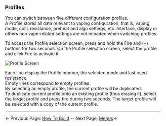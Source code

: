 ### Profiles

You can switch between five different configuration profiles.  
A Profile stores all data relevant to vaping configuration; that is, vaping mode, coils resistance, preheat and algo settings, etc. Interface, display or others non vape-related settings are not reloaded when switching profiles.

To access the Profile selection screen, press and hold the Fire and (+) buttons for two seconds. On the Profile selection screen, select the profile and click Fire to activate it.  
  
![Profile Screen](https://www.dropbox.com/s/b4y1afx3vbmrgdp/profile.png?dl=1)

Each line display the Profile number, the selected mode and last used resistance.  
Empty lines correspond to empty profiles.  
By selecting an empty profile, the current profile will be duplicated.  
To duplicate current profile onto an existing profile (thus erasing it), select the target profile and press fire during two seconds. The target profile will be selected with a copy of the current profile.

-----

← Previous Page: [How To Build](howtobuild_ru.md) --  Next Page: [Menus](menus_ru.md)→
